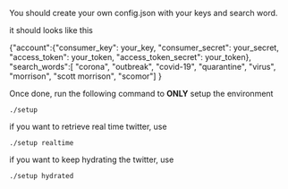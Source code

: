 You should create your own config.json with your keys and search word.

it should looks like this

{"account":{"consumer_key": your_key,
           "consumer_secret": your_secret,
           "access_token": your_token,
           "access_token_secret": your_token},
"search_words":[
    "corona", 
    "outbreak", 
    "covid-19", 
    "quarantine", 
    "virus", 
    "morrison", 
    "scott morrison", 
    "scomor"]
}

Once done, run the following command to **ONLY** setup the environment

```
./setup
```

if you want to retrieve real time twitter, use

```
./setup realtime
```

if you want to keep hydrating the twitter, use
```
./setup hydrated
```
